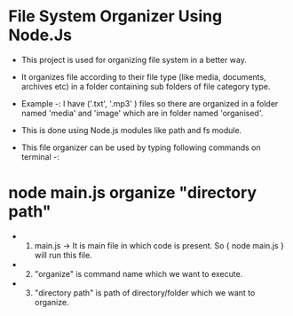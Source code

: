 # File System Organizer Using Node.Js
- This project is used for organizing file system in a better way.
- It organizes file according to their file type (like media, documents, archives etc) in a folder containing sub folders of file category type.
- Example -: I have ('.txt', '.mp3' ) files so there are organized in a folder named 'media' and 'image' which are in folder named 'organised'.
- This is done using Node.js modules like path and fs module.

- This file organizer can be used by typing following commands on terminal -:
# node main.js organize "directory path"

- 1) main.js -> It is main file in which code is present. So { node main.js } will run this file.
- 2)  "organize" is command name which we want to execute.
- 3) "directory path" is path of directory/folder which we want to organize.
